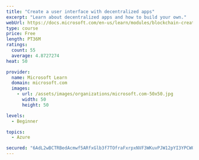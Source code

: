 ```yaml
---
title: "Create a user interface with decentralized apps"
excerpt: "Learn about decentralized apps and how to build your own."
webUrl: https://docs.microsoft.com/en-us/learn/modules/blockchain-create-ui-decentralized-apps/
type: course
price: Free
length: PT36M
ratings:
  count: 55
  average: 4.8727274
heat: 50

provider:
  name: Microsoft Learn
  domain: microsoft.com
  images:
    - url: /assets/images/organizations/microsoft.com-50x50.jpg
      width: 50
      height: 50

levels:
  - Beginner

topics:
  - Azure

secured: "6AdL2wBCTRBedAcmwf5ARfxGlb3f7TOfraFxrpxNVF3WKuvPJW12pYI3YPCWQw9ZyF5wnesjj17jQ61d4T3j0t92tZsTydUS3PyiIf/inhEZQ67676Y6lhdWc5MDbjiLQ9Pf6AZ76lLOA78kVx6vQJCw69BbodJV9MW4J2MYJBaSt9ldZTReUWbpgz2w2CokdwbcyiwItCKJW4fU1plLTIvGK+BiQjPOPFrMAhXGQ0jjT/gXWTjAVwbNkucRPlp4zskRycrV5qts5o9cu6dTWvnm1J6RQn0XTuz8VTycFjE2pJhbgsW2cL66NR2mOwBA3fPqfksudW+Qiu6sLsPZrFtzExczTsgeRECtiwCqKNVoUld0GqWTLP9YZsFQpSzGjb+Y9Zm9+oIHbENp0VRVZmwBDWqAGCgGe8lYozIwtJI=;QmtjnZ4vGQMyJE8kzUThyg=="
---
```


